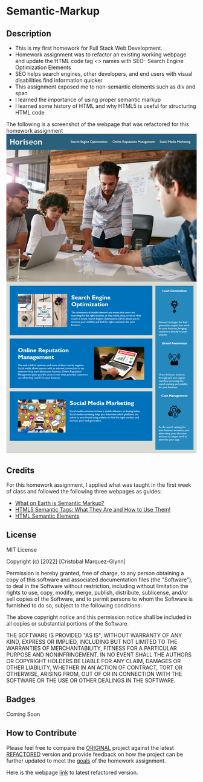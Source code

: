 # Semantic-Markup

## Description

- This is my first homework for Full Stack Web Development.
- Homework assignment was to refactor an existing working webpage and update the HTML code tag <> names with SEO- Search Engine Optimization Elements
- SEO helps search engines, other developers, and end users with visual disabilities find information quicker 
- This assignment exposed me to non-semantic elements such as div and span
- I learned the importance of using proper semantic markup
- I learned some history of HTML and why HTML5 is useful for structuring HTML code


The following is a screenshot of the webpage that was refactored for this homework assignment
![The Horiseon webpage](/assets/images/01-html-css-git-homework-demo.png)


## Credits

For this homework assignment, I applied what was taught in the first week of class and followed the following three webpages as guides:
- [What on Earth is Semantic Markup?](https://html.com/semantic-markup/)
- [HTML5 Semantic Tags: What They Are and How to Use Them!](https://www.semrush.com/blog/semantic-html5-guide/)
- [HTML Semantic Elements](https://www.w3schools.com/html/html5_semantic_elements.asp)


## License

MIT License

Copyright (c) [2022] [Cristobal Marquez-Glynn]

Permission is hereby granted, free of charge, to any person obtaining a copy
of this software and associated documentation files (the "Software"), to deal
in the Software without restriction, including without limitation the rights
to use, copy, modify, merge, publish, distribute, sublicense, and/or sell
copies of the Software, and to permit persons to whom the Software is
furnished to do so, subject to the following conditions:

The above copyright notice and this permission notice shall be included in all
copies or substantial portions of the Software.

THE SOFTWARE IS PROVIDED "AS IS", WITHOUT WARRANTY OF ANY KIND, EXPRESS OR
IMPLIED, INCLUDING BUT NOT LIMITED TO THE WARRANTIES OF MERCHANTABILITY,
FITNESS FOR A PARTICULAR PURPOSE AND NONINFRINGEMENT. IN NO EVENT SHALL THE
AUTHORS OR COPYRIGHT HOLDERS BE LIABLE FOR ANY CLAIM, DAMAGES OR OTHER
LIABILITY, WHETHER IN AN ACTION OF CONTRACT, TORT OR OTHERWISE, ARISING FROM,
OUT OF OR IN CONNECTION WITH THE SOFTWARE OR THE USE OR OTHER DEALINGS IN THE
SOFTWARE.


## Badges

Coming Soon


## How to Contribute

Please feel free to compare the [ORIGINAL](https://github.com/CM-GDev/semantic-markup/tree/d0de96be0341c1712728649f14e12f6275f32abb) project against the latest [REFACTORED](https://github.com/CM-GDev/semantic-markup) version and provide feedback on how the project can be further updated to meet the [goals](#description) of the homework assignment.

Here is the webpage [link](https://cm-gdev.github.io/semantic-markup/) to latest refactored version. 
